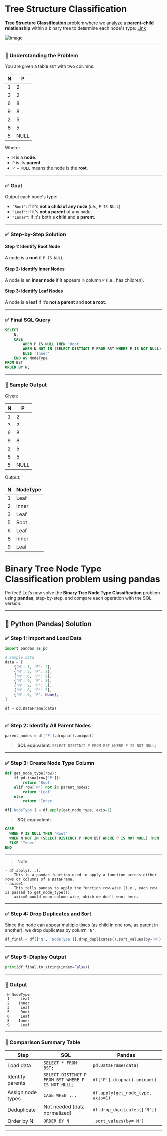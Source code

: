 # Tree Structure Classification 

**Tree Structure Classification** problem where we analyze a **parent-child relationship** within a binary tree to determine each node's type:
[Link](https://www.hackerrank.com/challenges/binary-search-tree-1/problem?isFullScreen=true)

![image](https://github.com/user-attachments/assets/3b4aecfe-3a6c-4270-82bd-c5c7a476ef44)

---

### 🧠 **Understanding the Problem**

You are given a table `BST` with two columns:

| N | P    |
| - | ---- |
| 1 | 2    |
| 3 | 2    |
| 6 | 8    |
| 9 | 8    |
| 2 | 5    |
| 8 | 5    |
| 5 | NULL |

Where:

* `N` is a **node**.
* `P` is its **parent**.
* `P = NULL` means the node is the **root**.

---

### ✅ **Goal**

Output each node's type:

* `"Root"`: if it's **not a child of any node** (i.e., `P IS NULL`).
* `"Leaf"`: if it's **not a parent** of any node.
* `"Inner"`: if it's both a **child** and a **parent**.

---

### ✅ Step-by-Step Solution

#### Step 1: Identify Root Node

A node is a **root** if `P IS NULL`.

#### Step 2: Identify Inner Nodes

A node is an **inner node** if it appears in column `P` (i.e., has children).

#### Step 3: Identify Leaf Nodes

A node is a **leaf** if it’s **not a parent** and **not a root**.

---

### ✅ Final SQL Query

```sql
SELECT 
    N,
    CASE 
        WHEN P IS NULL THEN 'Root'
        WHEN N NOT IN (SELECT DISTINCT P FROM BST WHERE P IS NOT NULL) THEN 'Leaf'
        ELSE 'Inner'
    END AS NodeType
FROM BST
ORDER BY N;
```

---

### 🧪 Sample Output

Given:

| N | P    |
| - | ---- |
| 1 | 2    |
| 3 | 2    |
| 6 | 8    |
| 9 | 8    |
| 2 | 5    |
| 8 | 5    |
| 5 | NULL |

Output:

| N | NodeType |
| - | -------- |
| 1 | Leaf     |
| 2 | Inner    |
| 3 | Leaf     |
| 5 | Root     |
| 6 | Leaf     |
| 8 | Inner    |
| 9 | Leaf     |

# **Binary Tree Node Type Classification** problem using **pandas**

Perfect! Let’s now solve the **Binary Tree Node Type Classification** problem using **pandas**, step-by-step, and compare each operation with the SQL version.

---

## 🐼 **Python (Pandas) Solution**

### ✅ Step 1: Import and Load Data

```python
import pandas as pd

# Sample data
data = [
    {'N': 1, 'P': 2},
    {'N': 3, 'P': 2},
    {'N': 6, 'P': 8},
    {'N': 9, 'P': 8},
    {'N': 2, 'P': 5},
    {'N': 8, 'P': 5},
    {'N': 5, 'P': None},
]

df = pd.DataFrame(data)
```

---

### ✅ Step 2: Identify All Parent Nodes

```python
parent_nodes = df['P'].dropna().unique()
```

> **SQL equivalent**: `SELECT DISTINCT P FROM BST WHERE P IS NOT NULL;`

---

### ✅ Step 3: Create Node Type Column

```python
def get_node_type(row):
    if pd.isna(row['P']):
        return 'Root'
    elif row['N'] not in parent_nodes:
        return 'Leaf'
    else:
        return 'Inner'

df['NodeType'] = df.apply(get_node_type, axis=1)
```

> **SQL equivalent**:

```sql
CASE 
  WHEN P IS NULL THEN 'Root'
  WHEN N NOT IN (SELECT DISTINCT P FROM BST WHERE P IS NOT NULL) THEN 'Leaf'
  ELSE 'Inner'
END
```

---

> Note:

```plaintext
- df.apply(...):
    This is a pandas function used to apply a function across either rows or columns of a DataFrame.
- axis=1:
    This tells pandas to apply the function row-wise (i.e., each row is passed to get_node_type()).
    axis=0 would mean column-wise, which we don't want here.
```
---

### ✅ Step 4: Drop Duplicates and Sort

Since the node can appear multiple times (as child in one row, as parent in another), we drop duplicates by column `'N'`.

```python
df_final = df[['N', 'NodeType']].drop_duplicates().sort_values(by='N')
```

---

### ✅ Step 5: Display Output

```python
print(df_final.to_string(index=False))
```

---

### 🧪 Output

```plaintext
 N NodeType
 1     Leaf
 2    Inner
 3     Leaf
 5     Root
 6     Leaf
 8    Inner
 9     Leaf
```

---

### 🔁 Comparison Summary Table

| Step              | SQL                                               | Pandas                            |
| ----------------- | ------------------------------------------------- | --------------------------------- |
| Load data         | `SELECT * FROM BST;`                              | `pd.DataFrame(data)`              |
| Identify parents  | `SELECT DISTINCT P FROM BST WHERE P IS NOT NULL;` | `df['P'].dropna().unique()`       |
| Assign node types | `CASE WHEN ...`                                   | `df.apply(get_node_type, axis=1)` |
| Deduplicate       | Not needed (data normalized)                      | `df.drop_duplicates(['N'])`       |
| Order by N        | `ORDER BY N`                                      | `.sort_values(by='N')`            |

---


